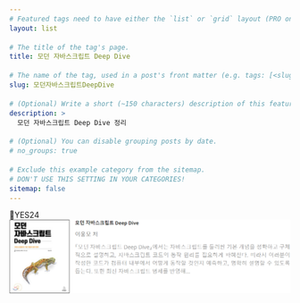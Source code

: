 ```yaml
---
# Featured tags need to have either the `list` or `grid` layout (PRO only).
layout: list

# The title of the tag's page.
title: 모던 자바스크립트 Deep Dive

# The name of the tag, used in a post's front matter (e.g. tags: [<slug>]).
slug: 모던자바스크립트DeepDive

# (Optional) Write a short (~150 characters) description of this featured tag.
description: >
  모던 자바스크립트 Deep Dive 정리

# (Optional) You can disable grouping posts by date.
# no_groups: true

# Exclude this example category from the sitemap.
# DON'T USE THIS SETTING IN YOUR CATEGORIES!
sitemap: false
---
```


📘YES24
[![yes24](/assets/img/modernjs/yes24.png)](http://www.yes24.com/Product/Goods/92742567)
